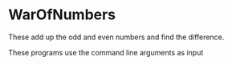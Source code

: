 # WarOfNumbers
These add up the odd and even numbers and find the difference.

These programs use the command line arguments as input
